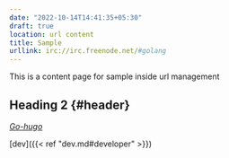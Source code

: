 ```yaml
---
date: "2022-10-14T14:41:35+05:30"
draft: true
location: url content
title: Sample
urllink: irc://irc.freenode.net/#golang
---
```


This is a content page for sample inside url management
## Heading 2 {#header}
[*Go-hugo*](https://www.gohugo.io "hugo")


[dev]({{< ref "dev.md#developer" >}})